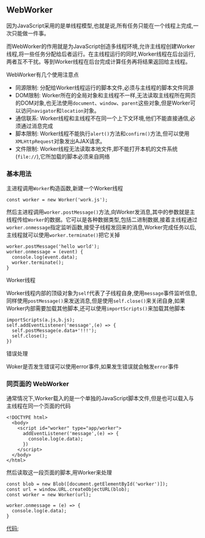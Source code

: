 ## WebWorker
因为JavaScript采用的是单线程模型,也就是说,所有任务只能在一个线程上完成,一次只能做一件事。

而WebWorker的作用就是为JavaScript创造多线程环境,允许主线程创建Worker线程,将一些任务分配给后者运行。在主线程运行的同时,Worker线程在后台运行,两者互不干扰。等到Worker线程在后台完成计算任务再将结果返回给主线程。

WebWorker有几个使用注意点
- 同源限制: 分配给Worker线程运行的脚本文件,必须与主线程的脚本文件同源
- DOM限制: Worker所在的全局对象和主线程不一样,无法读取主线程所在网页的DOM对象,也无法使用`document`、`window`、`parent`这些对象,但是Worker可以访问`navigator`和`location`对象。
- 通信联系: Worker线程和主线程不在同一个上下文环境,他们不能直接通信,必须通过消息完成
- 脚本限制: Worker线程不能执行`alert()`方法和`confirm()`方法,但可以使用`XMLHttpRequest`对象发出AJAX请求。
- 文件限制: Worker线程无法读取本地文件,即不能打开本机的文件系统(`file://`),它所加载的脚本必须来自网络

### 基本用法
主进程调用`Worker`构造函数,新建一个Worker线程
```
const worker = new Worker('work.js');
```
然后主进程调用`worker.postMessage()`方法,向Worker发消息,其中的参数就是主线程传给`Worker`的数据。它可以是各种数据类型,包括二进制数据,接着主线程通过`worker.onmessage`指定监听函数,接受子线程发回来的消息,Worker完成任务以后,主线程就可以使用`worker.terminate()`把它关掉
```
worker.postMessage('hello world');
worker.onmessage = (event) {
  console.log(event.data);
  worker.terminate();
}
```

Worker线程

Worker线程内部的顶级对象为`self`代表了子线程自身,使用`message`事件监听信息,同样使用`postMessage()`来发送消息,但是使用`self.close()`来关闭自身,如果Worker内部需要加载其他脚本,还可以使用`importScripts()`来加载其他脚本
```
importScripts(a.js,b.js);
self.addEventListener('message',(e) => {
  self.postMessage(e.data+'!!!');
  self.close();
})
```

错误处理

Woker是否发生错误可以使用error事件,如果发生错误就会触发`error`事件
### 同页面的 WebWorker
通常情况下,Worker载入的是一个单独的JavaScript脚本文件,但是也可以载入与主线程在同一个页面的代码
```
<!DOCTYPE html>
  <body>
    <script id="worker" type="app/worker">
      addEventListener('message',(e) => {
        console.log(e.data);
      })
    </script>
  </body>
</html>
```
然后读取这一段页面的脚本,用Worker来处理
```
const blob = new Blob([document.getElementById('worker')]);
const url = window.URL.createObjectURL(blob);
const worker = new Worker(url);

worker.onmessage = (e) => {
  console.log(e.data);
}
```
[代码](./index.html);